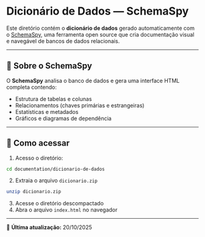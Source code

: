 # Dicionário de Dados — SchemaSpy

Este diretório contém o **dicionário de dados** gerado automaticamente com o [SchemaSpy](https://schemaspy.org/), uma ferramenta open source que cria documentação visual e navegável de bancos de dados relacionais.

---

## 🧩 Sobre o SchemaSpy

O **SchemaSpy** analisa o banco de dados e gera uma interface HTML completa contendo:
- Estrutura de tabelas e colunas  
- Relacionamentos (chaves primárias e estrangeiras)  
- Estatísticas e metadados  
- Gráficos e diagramas de dependência  

---

## 📂 Como acessar

1. Acesso o diretório:
```bash
cd documentation/dicionario-de-dados
```
2. Extraia o arquivo `dicionario.zip`  
```bash
unzip dicionario.zip
```
3. Acesse o diretório descompactado 
4. Abra o arquivo `index.html` no navegador  
---

📅 **Última atualização:** 20/10/2025
